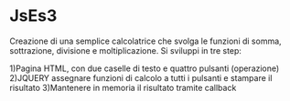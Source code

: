 # JsEs3
Creazione di una semplice calcolatrice che svolga le funzioni di somma, sottrazione, divisione e moltiplicazione.
Si sviluppi in tre step:

1)Pagina HTML, con due caselle di testo e quattro pulsanti (operazione)
2)JQUERY assegnare funzioni di calcolo a tutti i pulsanti e stampare il risultato
3)Mantenere in memoria il risultato tramite callback